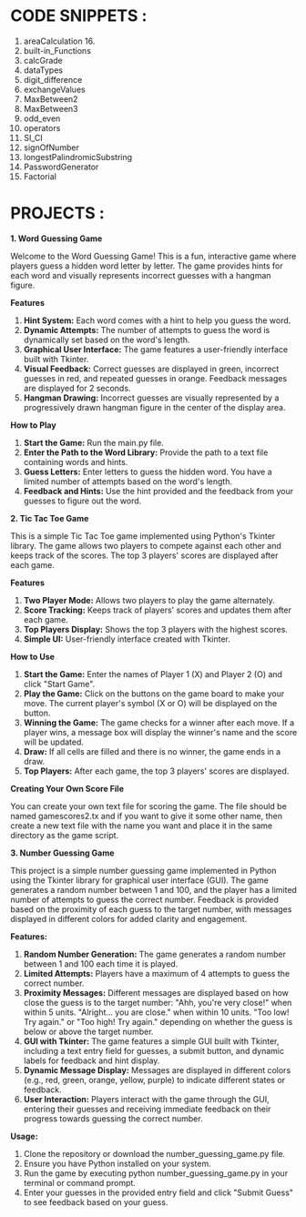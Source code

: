 # CODE SNIPPETS :

1. areaCalculation                        16.
2. built-in_Functions
3. calcGrade
4. dataTypes
5. digit_difference
6. exchangeValues
7. MaxBetween2
8. MaxBetween3
9. odd_even
10. operators
11. SI_CI
12. signOfNumber
13. longestPalindromicSubstring
14. PasswordGenerator
15. Factorial

# PROJECTS :

**1. Word Guessing Game**

Welcome to the Word Guessing Game! This is a fun, interactive game where players guess a hidden word letter by letter. The game provides hints for each word and visually represents incorrect guesses with a hangman figure.

**Features**

1. **Hint System:** Each word comes with a hint to help you guess the word.
2. **Dynamic Attempts:** The number of attempts to guess the word is dynamically set based on the word's length.
3. **Graphical User Interface:** The game features a user-friendly interface built with Tkinter.
4. **Visual Feedback:** Correct guesses are displayed in green, incorrect guesses in red, and repeated guesses in orange. Feedback messages are displayed for 2 seconds.
5. **Hangman Drawing:** Incorrect guesses are visually represented by a progressively drawn hangman figure in the center of the display area.
   
**How to Play**

1. **Start the Game:** Run the main.py file.
2. **Enter the Path to the Word Library:** Provide the path to a text file containing words and hints.
3. **Guess Letters:** Enter letters to guess the hidden word. You have a limited number of attempts based on the word's length.
4. **Feedback and Hints:** Use the hint provided and the feedback from your guesses to figure out the word.

**2. Tic Tac Toe Game**

This is a simple Tic Tac Toe game implemented using Python's Tkinter library. The game allows two players to compete against each other and keeps track of the scores. The top 3 players' scores are displayed after each game.

**Features**

1. **Two Player Mode:** Allows two players to play the game alternately.
2. **Score Tracking:** Keeps track of players' scores and updates them after each game.
3. **Top Players Display:** Shows the top 3 players with the highest scores.
4. **Simple UI:** User-friendly interface created with Tkinter.

**How to Use**

1. **Start the Game:** Enter the names of Player 1 (X) and Player 2 (O) and click "Start Game".
2. **Play the Game:** Click on the buttons on the game board to make your move. The current player's symbol (X or O) will be displayed on the button.
3. **Winning the Game:** The game checks for a winner after each move. If a player wins, a message box will display the winner's name and the score will be updated.
4. **Draw:** If all cells are filled and there is no winner, the game ends in a draw.
5. **Top Players:** After each game, the top 3 players' scores are displayed.

**Creating Your Own Score File**

You can create your own text file for scoring the game. The file should be named gamescores2.tx and if you want to give it some other name, then create a new text file with the name you want and place it in the same directory as the game script.

**3. Number Guessing Game**

This project is a simple number guessing game implemented in Python using the Tkinter library for graphical user interface (GUI). The game generates a random number between 1 and 100, and the player has a limited number of attempts to guess the correct number. Feedback is provided based on the proximity of each guess to the target number, with messages displayed in different colors for added clarity and engagement.

**Features:**

1. **Random Number Generation:** The game generates a random number between 1 and 100 each time it is played.
2. **Limited Attempts:** Players have a maximum of 4 attempts to guess the correct number.
3. **Proximity Messages:** Different messages are displayed based on how close the guess is to the target number:
"Ahh, you're very close!" when within 5 units.
"Alright... you are close." when within 10 units.
"Too low! Try again." or "Too high! Try again." depending on whether the guess is below or above the target number.
4. **GUI with Tkinter:** The game features a simple GUI built with Tkinter, including a text entry field for guesses, a submit button, and dynamic labels for feedback and hint display.
5. **Dynamic Message Display:** Messages are displayed in different colors (e.g., red, green, orange, yellow, purple) to indicate different states or feedback.
6. **User Interaction:** Players interact with the game through the GUI, entering their guesses and receiving immediate feedback on their progress towards guessing the correct number.

**Usage:**

1. Clone the repository or download the number_guessing_game.py file.
2. Ensure you have Python installed on your system.
3. Run the game by executing python number_guessing_game.py in your terminal or command prompt.
4. Enter your guesses in the provided entry field and click "Submit Guess" to see feedback based on your guess.
